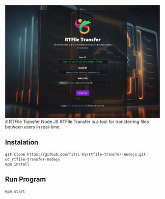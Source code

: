 <img src="./ss.png">
# RTFile Transfer Node JS
RTFile Transfer is a tool for transferring files between users in real-time.

## Instalation
```
git clone https://github.com/fitri-hy/rtfile-transfer-nodejs.git
cd rtfile-transfer-nodejs
npm install
```

## Run Program
```
npm start
```